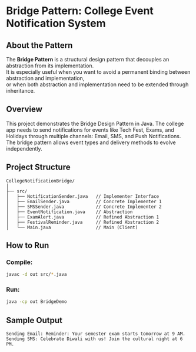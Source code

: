 # Bridge Pattern: College Event Notification System

## About the Pattern
The **Bridge Pattern** is a structural design pattern that decouples an abstraction from its implementation.  
It is especially useful when you want to avoid a permanent binding between abstraction and implementation,  
or when both abstraction and implementation need to be extended through inheritance.


## Overview

This project demonstrates the Bridge Design Pattern in Java.
The college app needs to send notifications for events like Tech Fest, Exams, and Holidays through multiple channels: Email, SMS, and Push Notifications.
The bridge pattern allows event types and delivery methods to evolve independently.



## Project Structure

```
CollegeNotificationBridge/
│
├── src/
│   ├── NotificationSender.java   // Implementer Interface
│   ├── EmailSender.java          // Concrete Implementer 1
│   ├── SMSSender.java            // Concrete Implementer 2
│   ├── EventNotification.java    // Abstraction
│   ├── ExamAlert.java            // Refined Abstraction 1
│   ├── FestivalReminder.java     // Refined Abstraction 2
│   └── Main.java                 // Main (Client)
```



## How to Run

### Compile:

```bash
javac -d out src/*.java
```

### Run:

```bash
java -cp out BridgeDemo
```



## Sample Output

```
Sending Email: Reminder: Your semester exam starts tomorrow at 9 AM.
Sending SMS: Celebrate Diwali with us! Join the cultural night at 6 PM.

```

